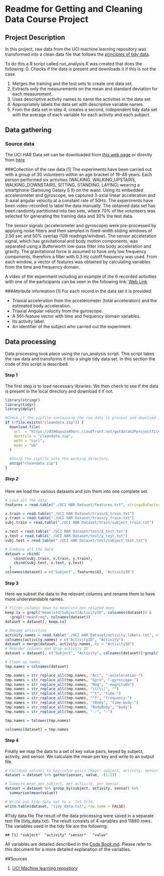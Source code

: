 # Readme for Getting and Cleaning Data Course Project


## Project Description
In this project, raw data from the UCI machine learning repository was transformed into a clean data file that follows the [principles of tidy data](http://vita.had.co.nz/papers/tidy-data.pdf).

To do this a R script called run_analysis.R was created that does the following:
 0. Checks if the data is present and downloads it if this is not the case.
 1. Merges the training and the test sets to create one data set.
 2. Extracts only the measurements on the mean and standard deviation for 
    each measurement. 
 3. Uses descriptive activity names to name the activities in the data set
 4. Appropriately labels the data set with descriptive variable names. 
 5. From the data set in step 4, creates a second, independent tidy data 
    set with the average of each variable for each activity and each subject.

## Data gathering
### Source data
The UCI HAR Data set can be downloaded from [this web page](http://archive.ics.uci.edu/ml/datasets/Human+Activity+Recognition+Using+Smartphones)
    or directly from [here](https://d396qusza40orc.cloudfront.net/getdata%2Fprojectfiles%2FUCI%20HAR%20Dataset.zip)

###Collection of the raw data [1]
The experiments have been carried out with a group of 30 volunteers within an age bracket of 19-48 years. Each person performed six activities (WALKING, WALKING_UPSTAIRS, WALKING_DOWNSTAIRS, SITTING, STANDING, LAYING) wearing a smartphone (Samsung Galaxy S II) on the waist. Using its embedded accelerometer and gyroscope, we captured 3-axial linear acceleration and 3-axial angular velocity at a constant rate of 50Hz. The experiments have been video-recorded to label the data manually. The obtained data set has been randomly partitioned into two sets, where 70% of the volunteers was selected for generating the training data and 30% the test data. 

The sensor signals (accelerometer and gyroscope) were pre-processed by applying noise filters and then sampled in fixed-width sliding windows of 2.56 sec and 50% overlap (128 readings/window). The sensor acceleration signal, which has gravitational and body motion components, was separated using a Butterworth low-pass filter into body acceleration and gravity. The gravitational force is assumed to have only low frequency components, therefore a filter with 0.3 Hz cutoff frequency was used. From each window, a vector of features was obtained by calculating variables from the time and frequency domain.

A video of the experiment including an example of the 6 recorded activities with one of the participants can be seen in the following link: [Web Link](https://www.youtube.com/watch?v=XOEN9W05_4A)

###Attribute information [1]
For each record in the data set it is provided: 
- Triaxial acceleration from the accelerometer (total acceleration) and the estimated body acceleration. 
- Triaxial Angular velocity from the gyroscope. 
- A 561-feature vector with time and frequency domain variables. 
- Its activity label. 
- An identifier of the subject who carried out the experiment.

## Data processing
Data processing took place using the run_analysis script. This script takes the raw data and transforms it into a single tidy data set. In this section the code of this script is described.

#### Step 1
The first step is to load necessary libraries. We then check to see if the data is present in the local directory and download it if not.
```r
library(stringr)
library(tidyr)
library(dplyr)

#Check if the zipfile containing the raw data is present and download it if this is not the case.
if (!file.exists("cleandata.zip")) {
  download.file(
    url  = "https://d396qusza40orc.cloudfront.net/getdata%2Fprojectfiles%2FUCI%20HAR%20Dataset.zip",
    destfile = "cleandata.zip",
    meth = "curl",
    mode = "wb"
  )
  
  #Unzip the zipfile into the working directory.
  unzip("cleandata.zip")
}
```

##### Step 2
Here we load the various datasets and join them into one complete set.
```r
# Load all the data
features = read.table("./UCI HAR Dataset/features.txt", stringsAsFactors = FALSE)

x.train = read.table("./UCI HAR Dataset/train/X_train.txt")
y.train = read.table("./UCI HAR Dataset/train/y_train.txt")
subj.train = read.table("./UCI HAR Dataset/train/subject_train.txt")

x.test = read.table("./UCI HAR Dataset/test/X_test.txt")
y.test = read.table("./UCI HAR Dataset/test/y_test.txt")
subj.test = read.table("./UCI HAR Dataset/test/subject_test.txt")

# Combine all the data
dataset = rbind(
    cbind(subj.train, x.train, y.train),
    cbind(subj.test, x.test, y.test)
  )
colnames(dataset) = c('Subject', features$V2, 'ActivityID')
```

#### Step 3
Here we subset the data to the relevant columns and rename them to have more understandable names.
```r
# Filter columns down to mean/std dev related ones
keep.ix = grepl("mean|std|Subject|ActivityID", colnames(dataset)) &
  !grepl("meanFreq", colnames(dataset))
dataset = dataset[, keep.ix]

# Rename activities
activity.names = read.table("./UCI HAR Dataset/activity_labels.txt", stringsAsFactors = FALSE)
colnames(activity.names) = c("ActivityID", "Activity") 
dataset = merge(dataset, activity.names, by = "ActivityID")
# Reorder columns and drop activity ID
dataset = dataset[, c("Subject", "Activity", colnames(dataset)[!grepl("Subject|Activity", colnames(dataset))])]

# Clean up names
tmp.names = colnames(dataset)

tmp.names = str_replace_all(tmp.names, "Acc", "-acceleration-")
tmp.names = str_replace_all(tmp.names, "Gyro", "-gyroscope-")
tmp.names = str_replace_all(tmp.names, "Mag", "-magnitude")
tmp.names = str_replace_all(tmp.names, "\\(\\)", "")
tmp.names = str_replace_all(tmp.names, "^t", "time-")
tmp.names = str_replace_all(tmp.names, "^f", "frequency-")
tmp.names = str_replace_all(tmp.names, "tBody", "time-body-")
tmp.names = str_replace_all(tmp.names, "BodyBody", "body")
tmp.names = str_replace_all(tmp.names, "--", "-")

tmp.names = tolower(tmp.names)

colnames(dataset) = tmp.names
```

#### Step 4
Finally we map the data to a set of key value pairs, keyed by subject, activity, and sensor. We calculate the mean per key and write to an output file.
```r
# Collapse columns to key-value pairs (keys: subject, activity, sensor) 
dataset = dataset %>% gather(sensor, value, -(1:2))

# Compute mean per subject, per activity, per sensor
dataset = dataset %>% group_by(subject, activity, sensor) %>%
  summarise(mean(value))

# Write out tidy data set to a .txt file.
write.table(dataset, "tidy_data.txt", row.name = FALSE)
```


#Tidy data file
The result of the data processing were saved in a separate text file (tidy_data.txt). The result consists of 4 variables and 11880 rows. The variables used in the tidy file are the following:


```
## [1] "subject"  "activity" "sensor"   "value"
```

All variables are detailed described in the [Code Book.md](https://github.com/JorisSchut/Data-Science/blob/master/Cleaning/wk3/Codebook.md). Please refer to this document for a more detailed explanation of the variables.

##Sources
1. [UCI Machine learning repostiory](http://archive.ics.uci.edu/ml/datasets/Human+Activity+Recognition+Using+Smartphones)
